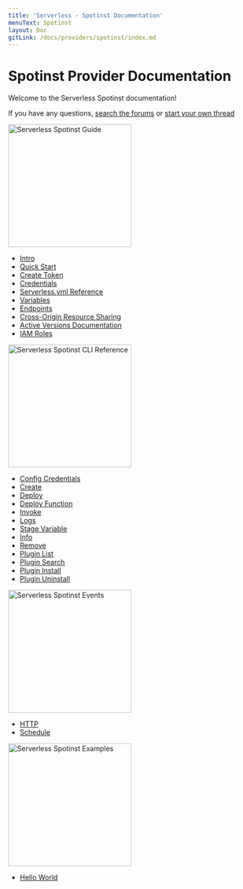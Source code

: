 ```yaml
---
title: 'Serverless - Spotinst Documentation'
menuText: Spotinst
layout: Doc
gitLink: /docs/providers/spotinst/index.md
---
```


# Spotinst Provider Documentation

Welcome to the Serverless Spotinst documentation!

If you have any questions, [search the forums](https://forum.serverless.com?utm_source=framework-docs) or [start your own thread](https://forum.serverless.com?utm_source=framework-docs)

<div class="docsSections">
  <div class="docsSection">
    <div class="docsSectionHeader">
      <a href="./guide/">
      <img src="https://s3.amazonaws.com/spotinst-public/assets/serverless-docs/functions_guide.jpg" alt="Serverless Spotinst Guide" width="250" draggable="false"/>
      </a>
    </div>
    <div>
      <ul>
        <li><a href="./guide/intro">Intro</a></li>
        <li><a href="./guide/quick-start">Quick Start</a></li>
        <li><a href="./guide/create-token">Create Token</a></li>
        <li><a href="./guide/credentials">Credentials</a></li>
        <li><a href="./guide/serverless.yml">Serverless.yml Reference</a></li>
        <li><a href="./guide/variables">Variables</a></li>
        <li><a href="./guide/endpoints">Endpoints</a></li>
        <li><a href="./guide/cors">Cross-Origin Resource Sharing</a></li>
        <li><a href="./guide/active-versions">Active Versions Documentation</a></li>
        <li><a href="./guide/IAM-roles">IAM Roles</a></li>
      </ul>
    </div>
  </div>

  <div class="docsSection">
    <div class="docsSectionHeader">
      <a href="./cli-reference/">
      <img src="https://s3.amazonaws.com/spotinst-public/assets/serverless-docs/functions_cli.jpg" alt="Serverless Spotinst CLI Reference" width="250" draggable="false"/>
      </a>
    </div>
    <div>
      <ul>
        <li><a href="./cli-reference/config-credentials">Config Credentials</a></li>
        <li><a href="./cli-reference/create">Create</a></li>
        <li><a href="./cli-reference/deploy">Deploy</a></li>
        <li><a href="./cli-reference/deploy-function">Deploy Function</a></li>
        <li><a href="./cli-reference/invoke">Invoke</a></li>
        <li><a href="./cli-reference/logs">Logs</a></li>
        <li><a href="./cli-reference/stage">Stage Variable</a></li>
        <li><a href="./cli-reference/info">Info</a></li>
        <li><a href="./cli-reference/remove">Remove</a></li>
        <li><a href="./cli-reference/plugin-list">Plugin List</a></li>
        <li><a href="./cli-reference/plugin-search">Plugin Search</a></li>
        <li><a href="./cli-reference/plugin-install">Plugin Install</a></li>
        <li><a href="./cli-reference/plugin-uninstall">Plugin Uninstall</a></li>
      </ul>
    </div>
  </div>

  <div class="docsSection">
    <div class="docsSectionHeader">
      <a href="./events/">
      <img src="https://s3.amazonaws.com/spotinst-public/assets/serverless-docs/functions_+events.jpg" alt="Serverless Spotinst Events"  width="250" draggable="false"/>
      </a>
    </div>
    <div>
      <ul>
        <li><a href="./events/http">HTTP</a></li>
        <li><a href="./events/schedule">Schedule</a></li>
      </ul>
    </div>
  </div>

  <div class="docsSection">
    <div class="docsSectionHeader">
      <a href="./examples/">
      <img src="https://s3.amazonaws.com/spotinst-public/assets/serverless-docs/functions_examples.jpg" alt="Serverless Spotinst Examples" width="250" draggable="false"/>
      </a>
    </div>
    <div>
      <div>
        <ul>
          <li><a href="./examples/">Hello World</a></li>
        </ul>
      </div>
    </div>
  </div>
</div>
